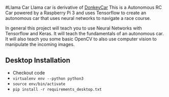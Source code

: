 #Llama Car
Llama car is derivative of [DonkeyCar](www.donkeycar.com)
This is a Autonomous RC Car powered by a Raspberry Pi 3 and uses Tensorflow to create an autonomous car that uses neural networks to navigate a race course.

In general this project will teach you to use Neural Networks with Tensorflow and Keras.  It will teach the fundamentals of an autonomous car.  It will also teach you some basic OpenCV to also use computer vision to manipulate the incoming images.


## Desktop Installation
* Checkout code
* ```virtualenv env --python python3```
* ```source env/bin/activate```
* ```pip install -r requirements_desktop.txt```





